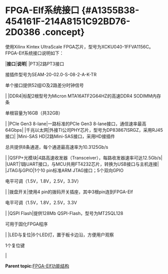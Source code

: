 # FPGA-Elf系统接口 {#A1355B38-454161F-214A8151C92BD76-2D0386 .concept}

使用Xilinx Kintex UltraScale FPGA芯片，型号为XCKU040-1FFVA1156C。FPGA-Elf系统接口说明如下：

|**接口**|**说明**|
|PT3|2路PT3接口

 接插件型号为SEAM-20-02.0-S-08-2-A-K-TR

 单个接口提供52组IO及2路差分时钟信号

|
|DDR4|标配2根型号为Micron MTA16ATF2G64HZ的高速DDR4 SODIMM内存条

 单根容量为16GB（共32GB）

|
|PCIe Gen3 8-lane|一路标准的PCIe Gen3 8-lane接口，通信速率最高64Gbps|
|千兆以太网|外接TI公司PHY芯片，型号为DP83867ISRGZ，采用RJ45接口|
|Mini-SAS HD|2路Mini-SAS接口，采用HD接插件

 总共提供8条通道，每个通道最高速率为10.3125Gb/s

|
|QSFP+光模块|4路高速收发器（Transceiver），每路收发器速率可达12.5Gb/s|
|UART|1路UART接口，与MCU共用FT4232芯片，转换为USB接口与主机连接|
|JTAG与GPIO|1个10 pin标准ARM JTAG接口；5个双向GPIO

 电平可调（1.5V，1.8V，2.5V，3.3V）

|
|拨盘开关|使用4 pin的拨码开关插座，其中3根pin连到FPGA-Elf

 电平可调（1.5V，1.8V，2.5V，3.3V

|
|QSPI Flash|提供128Mb QSPI-Flash，型号为MT25QL128

 可用于固化FPGA程序

|
|LED与复位|6个LED灯，置于板卡边沿，方便用户观察

 1个复位键

|

**Parent topic:**[FPGA-Elf功能结构](../concepts/EpicElfug_fpga_elf功能结构.md)

